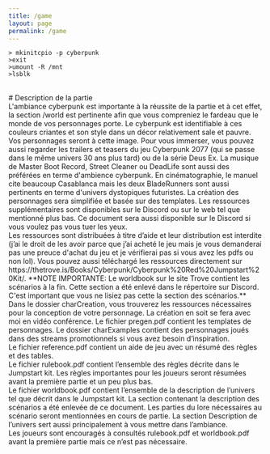 ```yaml
---
title: /game
layout: page
permalink: /game
---
```


```
> mkinitcpio -p cyberpunk
>exit
>umount -R /mnt
>lsblk
```
<br />
# Description de la partie
<br />
L'ambiance cyberpunk est importante à la réussite de la partie et à cet effet, la section /world est pertinente afin que vous compreniez le fardeau que le monde de vos personnages porte. Le cyberpunk est identifiable à ces couleurs criantes et son style dans un décor relativement sale et pauvre. Vos personnages seront à cette image. Pour vous immerser, vous pouvez aussi regarder les trailers et teasers du jeu Cyberpunk 2077 (qui se passe dans le même univers 30 ans plus tard) ou de la série Deus Ex. La musique de Master Boot Record, Street Cleaner ou DeadLife sont aussi des préférées en terme d'ambience cyberpunk. En cinématographie, le manuel cite beaucoup Casablanca mais les deux BladeRunners sont aussi pertinents en terme d'univers dystopiques futuristes. La création des personnages sera simplifiée et basée sur des templates. Les ressources supplémentaires sont disponibles sur le Discord ou sur le web tel que mentionné plus bas. Ce document sera aussi disponible sur le Discord si vous voulez pas vous tuer les yeux.
<br />
Les ressources sont distribuées à titre d’aide et leur distribution est interdite (j’ai le droit de les avoir parce que j’ai acheté le jeu mais je vous demanderai pas une preuce d'achat du jeu et je vérifierai pas si vous avez les pdfs ou non lol). Vous pouvez aussi téléchargé les ressources directement sur https://thetrove.is/Books/Cyberpunk/Cyberpunk%20Red%20Jumpstart%20Kit/. **NOTE IMPORTANTE: Le worldbook sur le site Trove contient les scénarios à la fin. Cette section a été enlevé dans le répertoire sur Discord. C'est important que vous ne lisiez pas cette la section des scénarios.**
<br />
Dans le dossier charCreation, vous trouverez les ressources nécessaires pour la conception de votre personnage. La création en soit se fera avec moi en vidéo conférence. Le fichier pregen.pdf contient les templates de personnages. Le dossier charExamples contient des personnages joués dans des streams promotionnels si vous avez besoin d’inspiration.
<br />
Le fichier reference.pdf contient un aide de jeu avec un résumé des règles et des tables.
<br />
Le fichier rulebook.pdf contient l’ensemble des règles décrite dans le Jumpstart kit. Les règles importantes pour les joueurs seront résumées avant la première partie et un peu plus bas.
<br />
Le fichier worldbook.pdf contient l’ensemble de la description de l’univers tel que décrit dans le Jumpstart kit. La section contenant la description des scénarios a été enlevée de ce document. Les parties du lore nécessaires au scénario seront mentionnées en cours de partie. La section Description de l’univers sert aussi principalement à vous mettre dans l’ambiance.
<br />
Les joueurs sont encouragés à consultés rulebook.pdf et worldbook.pdf avant la première partie mais ce n’est pas nécessaire.


